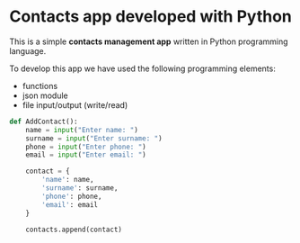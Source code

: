 # Contacts app developed with Python

This is a simple **contacts management app** written in Python programming language.

To develop this app we have used the following programming elements:

- functions
- json module
- file input/output (write/read)

```py
def AddContact():
    name = input("Enter name: ")
    surname = input("Enter surname: ")
    phone = input("Enter phone: ")
    email = input("Enter email: ")

    contact = {
        'name': name,
        'surname': surname,
        'phone': phone,
        'email': email
    }

    contacts.append(contact)

